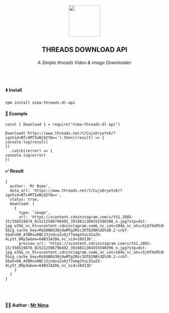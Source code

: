 <p align="center">
<img src="https://telegra.ph/file/cbbbb1d29628fc6834b2d.png" width="100" height="100"/>
</p>
<h2 align="center"> THREADS DOWNLOAD API </h2>
<h6 align="center"> A Simple threads Video & image Downloader </h6>
<br> 

#### ⬇️ Install
```
npm install nima-threads-dl-api
```

#### 📖 Example 
```
const { Download } = require("nima-threads-dl-api")

Download('https://www.threads.net/t/Cujx6ryoYx6/?igshid=NTc4MTIwNjQ2YQ==').then((result) => {
console.log(result)
})
  .catch((error) => {
console.log(error)
})
```

#### ✅ Result 
```
{
  author: 'Mr Nima',
  data_url: 'https://www.threads.net/t/Cujx6ryoYx6/?igshid=NTc4MTIwNjQ2YQ==',
  status: true,
  download: [
    {
      type: 'image',
      url: 'https://scontent.cdninstagram.com/v/t51.2885-15/358519876_815212506796492_3919811304555590396_n.jpg?stp=dst-jpg_e35&_nc_ht=scontent.cdninstagram.com&_nc_cat=104&_nc_ohc=5jUfXeMlOCcAX_3Q7mj&edm=APs17CUBAAAA&ccb=7-5&ig_cache_key=MzE0NDU3NjUwMTg2Mzc3OTQ1MA%3D%3D.2-ccb7-5&oh=00_AfBRsuRBCJ3jndvx2u8jf7emgSYuLSSaZX-4LySt_DRp3w&oe=64B31A2D&_nc_sid=10d13b',
      preview_url: 'https://scontent.cdninstagram.com/v/t51.2885-15/358519876_815212506796492_3919811304555590396_n.jpg?stp=dst-jpg_e35&_nc_ht=scontent.cdninstagram.com&_nc_cat=104&_nc_ohc=5jUfXeMlOCcAX_3Q7mj&edm=APs17CUBAAAA&ccb=7-5&ig_cache_key=MzE0NDU3NjUwMTg2Mzc3OTQ1MA%3D%3D.2-ccb7-5&oh=00_AfBRsuRBCJ3jndvx2u8jf7emgSYuLSSaZX-4LySt_DRp3w&oe=64B31A2D&_nc_sid=10d13b'
    }
  ]
}
```
<br><br>


#### 👨‍💻 Author : [Mr Nima](https://github.com/Darkmakerofc)